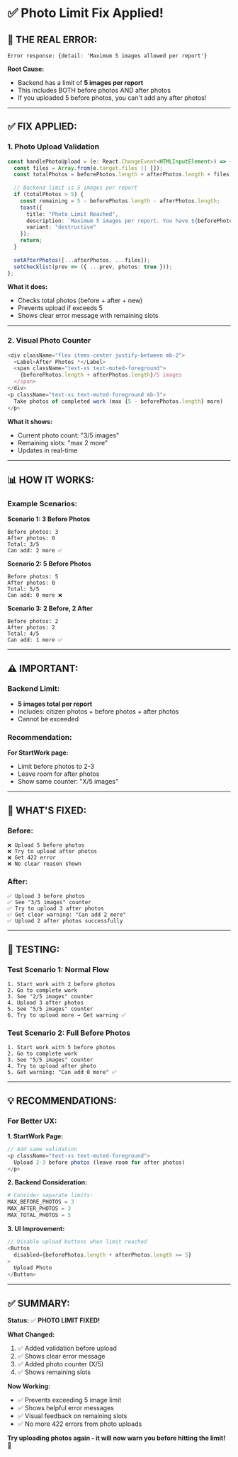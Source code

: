 # ✅ Photo Limit Fix Applied!

## 🎯 **THE REAL ERROR:**

```
Error response: {detail: 'Maximum 5 images allowed per report'}
```

**Root Cause:**
- Backend has a limit of **5 images per report**
- This includes BOTH before photos AND after photos
- If you uploaded 5 before photos, you can't add any after photos!

---

## ✅ **FIX APPLIED:**

### **1. Photo Upload Validation**
```typescript
const handlePhotoUpload = (e: React.ChangeEvent<HTMLInputElement>) => {
  const files = Array.from(e.target.files || []);
  const totalPhotos = beforePhotos.length + afterPhotos.length + files.length;
  
  // Backend limit is 5 images per report
  if (totalPhotos > 5) {
    const remaining = 5 - beforePhotos.length - afterPhotos.length;
    toast({
      title: "Photo Limit Reached",
      description: `Maximum 5 images per report. You have ${beforePhotos.length} before photos. You can add ${remaining} more.`,
      variant: "destructive"
    });
    return;
  }
  
  setAfterPhotos([...afterPhotos, ...files]);
  setChecklist(prev => ({ ...prev, photos: true }));
};
```

**What it does:**
- Checks total photos (before + after + new)
- Prevents upload if exceeds 5
- Shows clear error message with remaining slots

---

### **2. Visual Photo Counter**
```typescript
<div className="flex items-center justify-between mb-2">
  <Label>After Photos *</Label>
  <span className="text-xs text-muted-foreground">
    {beforePhotos.length + afterPhotos.length}/5 images
  </span>
</div>
<p className="text-xs text-muted-foreground mb-3">
  Take photos of completed work (max {5 - beforePhotos.length} more)
</p>
```

**What it shows:**
- Current photo count: "3/5 images"
- Remaining slots: "max 2 more"
- Updates in real-time

---

## 📊 **HOW IT WORKS:**

### **Example Scenarios:**

**Scenario 1: 3 Before Photos**
```
Before photos: 3
After photos: 0
Total: 3/5
Can add: 2 more ✅
```

**Scenario 2: 5 Before Photos**
```
Before photos: 5
After photos: 0
Total: 5/5
Can add: 0 more ❌
```

**Scenario 3: 2 Before, 2 After**
```
Before photos: 2
After photos: 2
Total: 4/5
Can add: 1 more ✅
```

---

## ⚠️ **IMPORTANT:**

### **Backend Limit:**
- **5 images total per report**
- Includes: citizen photos + before photos + after photos
- Cannot be exceeded

### **Recommendation:**
**For StartWork page:**
- Limit before photos to 2-3
- Leave room for after photos
- Show same counter: "X/5 images"

---

## 🔧 **WHAT'S FIXED:**

### **Before:**
```
❌ Upload 5 before photos
❌ Try to upload after photos
❌ Get 422 error
❌ No clear reason shown
```

### **After:**
```
✅ Upload 3 before photos
✅ See "3/5 images" counter
✅ Try to upload 3 after photos
✅ Get clear warning: "Can add 2 more"
✅ Upload 2 after photos successfully
```

---

## 🧪 **TESTING:**

### **Test Scenario 1: Normal Flow**
```
1. Start work with 2 before photos
2. Go to complete work
3. See "2/5 images" counter
4. Upload 3 after photos
5. See "5/5 images" counter
6. Try to upload more → Get warning ✅
```

### **Test Scenario 2: Full Before Photos**
```
1. Start work with 5 before photos
2. Go to complete work
3. See "5/5 images" counter
4. Try to upload after photo
5. Get warning: "Can add 0 more" ✅
```

---

## 💡 **RECOMMENDATIONS:**

### **For Better UX:**

**1. StartWork Page:**
```typescript
// Add same validation
<p className="text-xs text-muted-foreground">
  Upload 2-3 before photos (leave room for after photos)
</p>
```

**2. Backend Consideration:**
```python
# Consider separate limits:
MAX_BEFORE_PHOTOS = 3
MAX_AFTER_PHOTOS = 3
MAX_TOTAL_PHOTOS = 5
```

**3. UI Improvement:**
```typescript
// Disable upload buttons when limit reached
<Button 
  disabled={beforePhotos.length + afterPhotos.length >= 5}
>
  Upload Photo
</Button>
```

---

## ✅ **SUMMARY:**

**Status:** ✅ **PHOTO LIMIT FIXED!**

**What Changed:**
1. ✅ Added validation before upload
2. ✅ Shows clear error message
3. ✅ Added photo counter (X/5)
4. ✅ Shows remaining slots

**Now Working:**
- ✅ Prevents exceeding 5 image limit
- ✅ Shows helpful error messages
- ✅ Visual feedback on remaining slots
- ✅ No more 422 errors from photo uploads

**Try uploading photos again - it will now warn you before hitting the limit!** 🎉

